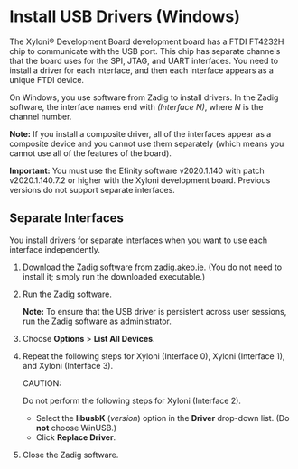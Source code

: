 # Install USB Drivers \(Windows\)

The Xyloni® Development Board development board has a FTDI FT4232H chip to communicate with the USB port. This chip has separate channels that the board uses for the SPI, JTAG, and UART interfaces. You need to install a driver for each interface, and then each interface appears as a unique FTDI device.

On Windows, you use software from Zadig to install drivers. In the Zadig software, the interface names end with *\(Interface N\)*, where *N* is the channel number.

**Note:** If you install a composite driver, all of the interfaces appear as a composite device and you cannot use them separately \(which means you cannot use all of the features of the board\).

**Important:** You must use the Efinity software v2020.1.140 with patch v2020.1.140.7.2 or higher with the Xyloni development board. Previous versions do not support separate interfaces.

## Separate Interfaces

You install drivers for separate interfaces when you want to use each interface independently.

1.  Download the Zadig software from [zadig.akeo.ie](https://zadig.akeo.ie). \(You do not need to install it; simply run the downloaded executable.\)
2.  Run the Zadig software.

    **Note:** To ensure that the USB driver is persistent across user sessions, run the Zadig software as administrator.

3.  Choose **Options** \> **List All Devices**.
4.  Repeat the following steps for Xyloni \(Interface 0\), Xyloni \(Interface 1\), and Xyloni \(Interface 3\).

    CAUTION:

    Do not perform the following steps for Xyloni \(Interface 2\).

    -   Select the **libusbK** \(*version*\) option in the **Driver** drop-down list. \(Do **not** choose WinUSB.\)
    -   Click **Replace Driver**.
5.  Close the Zadig software.

